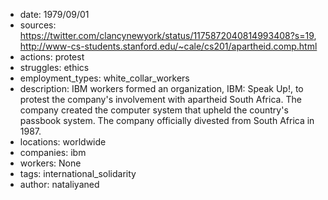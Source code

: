 - date: 1979/09/01
- sources: https://twitter.com/clancynewyork/status/1175872040814993408?s=19, http://www-cs-students.stanford.edu/~cale/cs201/apartheid.comp.html
- actions: protest
- struggles: ethics
- employment_types: white_collar_workers
- description: IBM workers formed an organization, IBM: Speak Up!, to protest the company's involvement with apartheid South Africa. The company created the computer system that upheld the country's passbook system. The company officially divested from South Africa in 1987.
- locations: worldwide
- companies: ibm
- workers: None
- tags: international_solidarity
- author: nataliyaned
